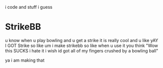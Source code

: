 i code and stuff i guess
# StrikeBB
u know when u play bowling and u get a strike it is really cool and u like yAY I GOT Strike so  like um i make  strikebb so like when u use it you think "Wow this SUCKS i hate it i wish id got all of my fingers crushed by a bowling ball"

ya i am making that

